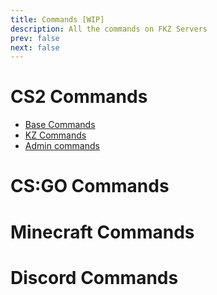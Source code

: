 ```yaml
---
title: Commands [WIP]
description: All the commands on FKZ Servers
prev: false
next: false
---
```


# CS2 Commands

- [Base Commands](/commands/cs2/help)
- [KZ Commands](/commands/cs2/kz-help)
- [Admin commands](/commands/cs2/admin-help)

# CS:GO Commands

# Minecraft Commands

# Discord Commands